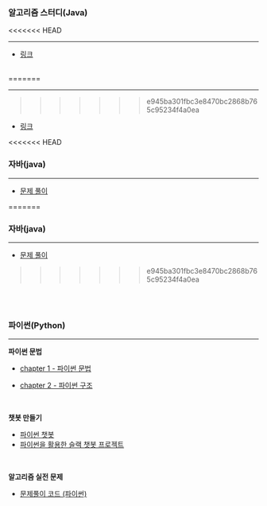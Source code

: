 ### 알고리즘 스터디(Java)
<<<<<<< HEAD

------

- [링크](https://github.com/kim6394/gs_Algorithm/tree/master/Algorithm(Study))

<br/>
=======

------
>>>>>>> e945ba301fbc3e8470bc2868b765c95234f4a0ea

- [링크](https://github.com/kim6394/gs_Algorithm/tree/master/Algorithm(Study))


<<<<<<< HEAD
### 자바(java)

---

- [문제 풀이](https://github.com/kim6394/gs_Algorithm/tree/master/Java)

=======

### 자바(java)

---

- [문제 풀이](https://github.com/kim6394/gs_Algorithm/tree/master/Java)
>>>>>>> e945ba301fbc3e8470bc2868b765c95234f4a0ea


<br/>

<br/>


### 파이썬(Python)

---

**파이썬 문법**

- [chapter 1 - 파이썬 문법](https://github.com/kim6394/gs_Algorithm/tree/master/Python/chapter%201%20-%20%ED%8C%8C%EC%9D%B4%EC%8D%AC%20%EB%AC%B8%EB%B2%95)

- [chapter 2 - 파이썬 구조](https://github.com/kim6394/gs_Algorithm/tree/master/Python/chapter%202%20-%20%ED%8C%8C%EC%9D%B4%EC%8D%AC%20%EA%B5%AC%EC%A1%B0)

<br/>

**챗봇 만들기**

- [파이썬 챗봇](https://github.com/kim6394/gs_Algorithm/tree/master/Python/python-chatbot)
- [파이썬을 활용한 슬랙 챗봇 프로젝트](https://github.com/kim6394/JMT_SlackBot)

<br/>

**알고리즘 실전 문제**

- [문제풀이 코드 (파이썬)](https://github.com/kim6394/gs_Algorithm/tree/master/Python/BAEKJOON%20-%20Python)
